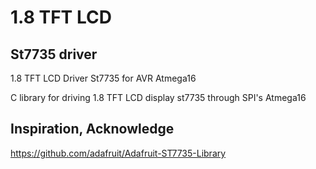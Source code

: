 # 1.8 TFT LCD
<h2> St7735 driver</h2>

<p>1.8 TFT LCD Driver St7735 for AVR Atmega16</p>
<p>C library for driving 1.8 TFT LCD display st7735 through SPI's Atmega16</p>

<h2>Inspiration, Acknowledge</h2>

https://github.com/adafruit/Adafruit-ST7735-Library
